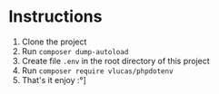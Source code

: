 # Instructions

1. Clone the project
2. Run `composer dump-autoload`
3. Create file `.env` in the root directory of this project
4. Run `composer require vlucas/phpdotenv`
5. That's it enjoy :°]
